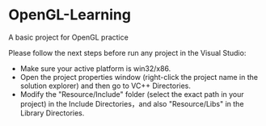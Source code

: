 # OpenGL-Learning
A basic project for OpenGL practice

Please follow the next steps before run any project in the Visual Studio:
*  Make sure your active platform is win32/x86.
*  Open the project properties window (right-click the project name in the solution explorer) and then go to VC++ Directories.
*  Modify the "Resource/Include" folder (select the exact path in your project) in the Include Directories，and also "Resource/Libs" in the Library Directories.

